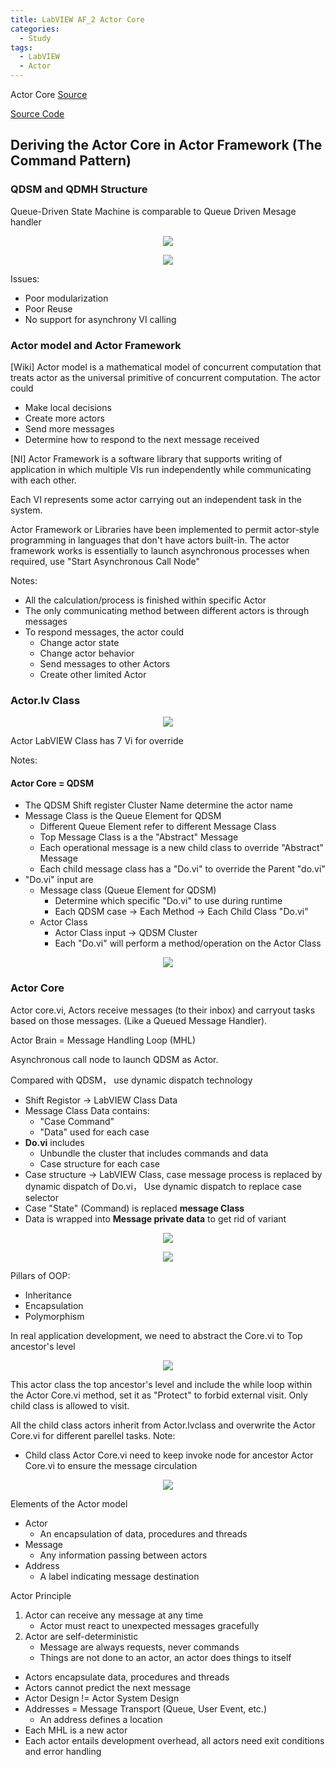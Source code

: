 ```yaml
---
title: LabVIEW AF_2 Actor Core
categories:
  - Study
tags:
  - LabVIEW
  - Actor
---
```

Actor Core
[Source](https://www.youtube.com/watch?v=2k3ZDwJolbA&list=PLmF-6jvwRvVNFzBjzh4bQDjFbv6lShcth)

[Source Code](https://github.com/laserengineer/LabVIEW-Study.git)

## Deriving the Actor Core in Actor Framework (The Command Pattern)

### QDSM and QDMH Structure

Queue-Driven State Machine is  comparable to Queue Driven Mesage handler
<p align="center"> <img src="/assets/images/LabVIEW Actor Framework/2/framework Change.png"> </p>

<p align="center"> <img src="/assets/images/LabVIEW Actor Framework/2/2.jpg"> </p>

Issues:

* Poor modularization
* Poor Reuse
* No support for asynchrony VI calling


### Actor model and Actor Framework
[Wiki] Actor model is a mathematical model of concurrent computation that treats actor as the universal primitive of concurrent computation. The actor could
* Make local decisions
* Create more actors
* Send more messages
* Determine how to respond to the next message received  

[NI] Actor Framework is a software library that supports writing of application in which multiple VIs run independently while communicating with each other.

Each VI represents some actor carrying out an independent task in the system.  

Actor Framework or Libraries have been implemented to permit actor-style programming in languages that don't have actors built-in. The actor framework works is essentially to launch asynchronous processes when required, use "Start Asynchronous Call Node"

Notes:
* All  the calculation/process is finished within specific Actor
* The only communicating method between different actors is through messages
* To respond messages, the actor could
    * Change actor state
    * Change actor behavior
    * Send messages to other Actors
    * Create other limited Actor

### Actor.lv Class
<p align="center"> <img src="/assets/images/LabVIEW Actor Framework/2/Override for Actor Core.png"> </p>

Actor LabVIEW Class has 7 Vi for override

Notes:
#### Actor Core = QDSM
* The QDSM Shift register Cluster Name determine the actor name
* Message Class is the Queue Element for QDSM
  * Different Queue Element refer to different Message Class
  * Top Message Class is a the "Abstract" Message
  * Each operational message is a new child class to override "Abstract" Message
  * Each child message class has a "Do.vi" to override the Parent "do.vi"
* "Do.vi" input are
  * Message class (Queue Element for QDSM)
    * Determine which specific "Do.vi" to use during runtime
    * Each QDSM case -> Each Method -> Each Child Class "Do.vi"     
  * Actor Class
    * Actor Class input -> QDSM Cluster
    * Each "Do.vi" will perform a method/operation on the Actor Class
<p align="center"> <img src="/assets/images/LabVIEW Actor Framework/2/Top core.jpg"> </p>


### Actor Core

Actor core.vi, Actors receive messages (to their inbox) and carryout tasks based on those messages. (Like a Queued Message Handler).

Actor Brain = Message Handling Loop (MHL)

Asynchronous call node to launch QDSM as Actor.

Compared with QDSM， use dynamic dispatch technology

* Shift Registor -> LabVIEW Class Data
* Message Class Data contains:
  * "Case Command"
  * "Data" used for each case
* **Do.vi** includes
  * Unbundle the cluster that includes commands and data
  * Case structure for each case
* Case structure -> LabVIEW Class, case message process is replaced by dynamic dispatch of Do.vi，
Use dynamic dispatch to replace case selector
* Case "State" (Command) is replaced **message Class**
* Data is wrapped into **Message private data** to get rid of variant


<p align="center"> <img src="/assets/images/LabVIEW Actor Framework/2/framework Change 2.png"> </p>


<p align="center"> <img src="/assets/images/LabVIEW Actor Framework/2/Class.png"> </p>

Pillars of OOP:
* Inheritance
* Encapsulation
* Polymorphism

In real application development, we need to abstract the Core.vi to Top ancestor's level

<p align="center"> <img src="/assets/images/LabVIEW Actor Framework/2/Top core.jpg"> </p>

This actor class the top ancestor's level and include the while loop within the Actor Core.vi method, set it as "Protect" to forbid external visit. Only child class is allowed to visit.

All the child class actors inherit from Actor.lvclass and overwrite the Actor Core.vi for different parellel tasks. Note:
* Child class Actor Core.vi need to keep invoke node for ancestor Actor Core.vi to ensure the message circulation

<p align="center"> <img src="/assets/images/LabVIEW Actor Framework/2/child actor core.jpg"> </p>

Elements of the Actor model

* Actor
    * An encapsulation of data, procedures and threads
* Message
    * Any information passing between actors
* Address
    * A label indicating message destination

Actor Principle
1. Actor can receive any message at any time
    * Actor must react to unexpected messages gracefully
2. Actor are self-deterministic
    * Message are always requests, never commands
    * Things are not done to an actor, an actor does things to itself

* Actors encapsulate data, procedures and threads
* Actors cannot predict the next message
* Actor Design != Actor System Design
* Addresses = Message Transport (Queue, User Event, etc.)
    * An address defines a location
* Each MHL is a new actor
* Each actor entails development overhead, all actors need exit conditions and error handling
